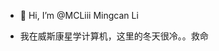 - 👋 Hi, I’m @MCLiii Mingcan Li

- 我在威斯康星学计算机，这里的冬天很冷。。救命

<!---
MCLiii/MCLiii is a ✨ special ✨ repository because its `README.md` (this file) appears on your GitHub profile.
You can click the Preview link to take a look at your changes.
--->
